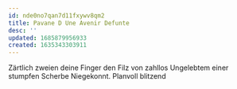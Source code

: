```yaml
---
id: nde0no7qan7d11fxywv8qm2
title: Pavane D Une Avenir Defunte
desc: ''
updated: 1685879956933
created: 1635343303911
---
```



Zärtlich zweien deine Finger
den Filz von zahllos Ungelebtem
einer stumpfen Scherbe Niegekonnt.
Planvoll blitzend